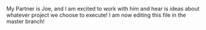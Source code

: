 
My Partner is Joe, and I am excited to work with him and hear is ideas about whatever project we choose to execute!
I am now editing this file in the master branch!
